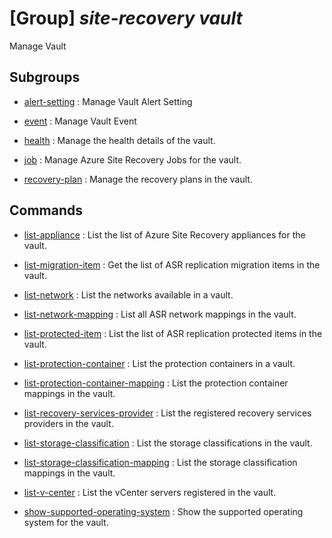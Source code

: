 # [Group] _site-recovery vault_

Manage Vault

## Subgroups

- [alert-setting](/Commands/site-recovery/vault/alert-setting/readme.md)
: Manage Vault Alert Setting

- [event](/Commands/site-recovery/vault/event/readme.md)
: Manage Vault Event

- [health](/Commands/site-recovery/vault/health/readme.md)
: Manage the health details of the vault.

- [job](/Commands/site-recovery/vault/job/readme.md)
: Manage Azure Site Recovery Jobs for the vault.

- [recovery-plan](/Commands/site-recovery/vault/recovery-plan/readme.md)
: Manage the recovery plans in the vault.

## Commands

- [list-appliance](/Commands/site-recovery/vault/_list-appliance.md)
: List the list of Azure Site Recovery appliances for the vault.

- [list-migration-item](/Commands/site-recovery/vault/_list-migration-item.md)
: Get the list of ASR replication migration items in the vault.

- [list-network](/Commands/site-recovery/vault/_list-network.md)
: List the networks available in a vault.

- [list-network-mapping](/Commands/site-recovery/vault/_list-network-mapping.md)
: List all ASR network mappings in the vault.

- [list-protected-item](/Commands/site-recovery/vault/_list-protected-item.md)
: List the list of ASR replication protected items in the vault.

- [list-protection-container](/Commands/site-recovery/vault/_list-protection-container.md)
: List the protection containers in a vault.

- [list-protection-container-mapping](/Commands/site-recovery/vault/_list-protection-container-mapping.md)
: List the protection container mappings in the vault.

- [list-recovery-services-provider](/Commands/site-recovery/vault/_list-recovery-services-provider.md)
: List the registered recovery services providers in the vault.

- [list-storage-classification](/Commands/site-recovery/vault/_list-storage-classification.md)
: List the storage classifications in the vault.

- [list-storage-classification-mapping](/Commands/site-recovery/vault/_list-storage-classification-mapping.md)
: List the storage classification mappings in the vault.

- [list-v-center](/Commands/site-recovery/vault/_list-v-center.md)
: List the vCenter servers registered in the vault.

- [show-supported-operating-system](/Commands/site-recovery/vault/_show-supported-operating-system.md)
: Show the supported operating system for the vault.

